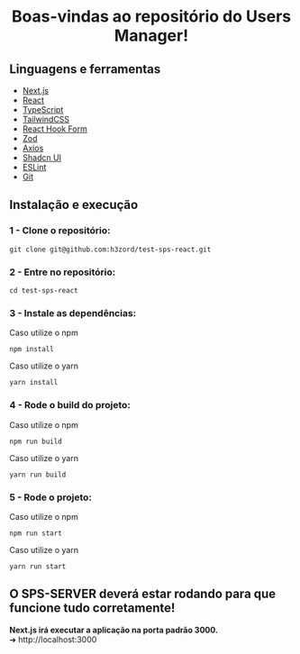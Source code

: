 <h1 align="center">Boas-vindas ao repositório do Users Manager!</h1>

## Linguagens e ferramentas

- [Next.js](https://nextjs.org/)
- [React](https://react.dev/)
- [TypeScript](https://www.typescriptlang.org/)
- [TailwindCSS](https://tailwindcss.com/)
- [React Hook Form](https://react-hook-form.com/)
- [Zod](https://zod.dev/)
- [Axios](https://axios-http.com/ptbr/)
- [Shadcn UI](https://ui.shadcn.com/)
- [ESLint](https://eslint.org/)
- [Git](https://git-scm.com/)

## Instalação e execução

### 1 - Clone o repositório:
```
git clone git@github.com:h3zord/test-sps-react.git
```

### 2 - Entre no repositório:
```
cd test-sps-react
```

### 3 - Instale as dependências:
Caso utilize o npm
```
npm install
```
Caso utilize o yarn
```
yarn install
```

### 4 - Rode o build do projeto:
Caso utilize o npm
```
npm run build
```
Caso utilize o yarn
```
yarn run build
```

### 5 - Rode o projeto:
Caso utilize o npm
```
npm run start
```
Caso utilize o yarn
```
yarn run start
```

## O SPS-SERVER deverá estar rodando para que funcione tudo corretamente!

<strong>Next.js irá executar a aplicação na porta padrão 3000.</strong>
<br/>
➜ http://localhost:3000